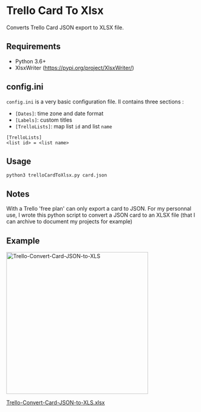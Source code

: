 # Trello Card To Xlsx

Converts Trello Card JSON export to XLSX file.

## Requirements

- Python 3.6+
- XlsxWriter (https://pypi.org/project/XlsxWriter/)

## config.ini

`config.ini` is a very basic configuration file. Il contains three sections :
- `[Dates]`: time zone and date format
- `[Labels]`: custom titles
- `[TrelloLists]`: map list `id` and list `name`

```
[TrelloLists]
<list id> = <list name>
```

## Usage

```
python3 trelloCardToXlsx.py card.json 
```

## Notes

With a Trello 'free plan' can only export a card to JSON.
For my personnal use, I wrote this python script to convert a JSON card to an XLSX file (that I can archive to document my projects for example)

## Example

<img width="373" alt="Trello-Convert-Card-JSON-to-XLS" src="https://user-images.githubusercontent.com/37017213/197360018-465ee4ba-9e85-46af-9d87-ebaa178a1945.png">

[Trello-Convert-Card-JSON-to-XLS.xlsx](https://github.com/Ben0it-T/trello-card-to-xlsx/raw/master/Trello-Convert-Card-JSON-to-XLS.xlsx)
